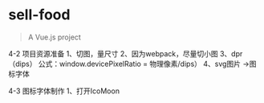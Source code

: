 # sell-food

> A Vue.js project



4-2 项目资源准备
1、切图，量尺寸
2、因为webpack，尽量切小图
3、dpr（dips） 公式：window.devicePixelRatio = 物理像素/dips）
4、svg图片 ->图标字体

4-3 图标字体制作
1、打开IcoMoon